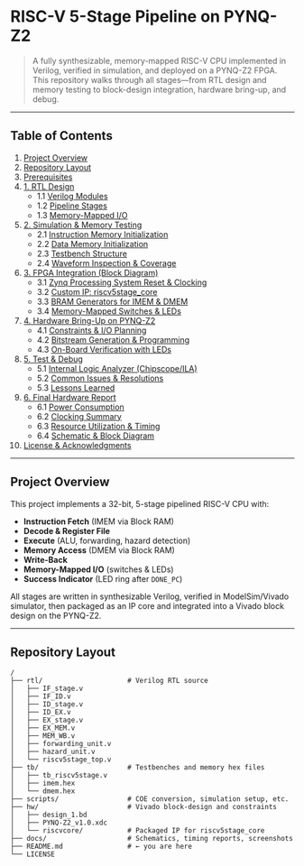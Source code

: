 # RISC-V 5-Stage Pipeline on PYNQ-Z2

> A fully synthesizable, memory-mapped RISC-V CPU implemented in Verilog, verified in simulation, and deployed on a PYNQ-Z2 FPGA. This repository walks through all stages—from RTL design and memory testing to block-design integration, hardware bring-up, and debug.

---

## Table of Contents

1. [Project Overview](#project-overview)  
2. [Repository Layout](#repository-layout)  
3. [Prerequisites](#prerequisites)  
4. [1. RTL Design](#1-rtl-design)  
   - 1.1 [Verilog Modules](#11-verilog-modules)  
   - 1.2 [Pipeline Stages](#12-pipeline-stages)  
   - 1.3 [Memory-Mapped I/O](#13-memory-mapped-io)  
5. [2. Simulation & Memory Testing](#2-simulation--memory-testing)  
   - 2.1 [Instruction Memory Initialization](#21-instruction-memory-initialization)  
   - 2.2 [Data Memory Initialization](#22-data-memory-initialization)  
   - 2.3 [Testbench Structure](#23-testbench-structure)  
   - 2.4 [Waveform Inspection & Coverage](#24-waveform-inspection--coverage)  
6. [3. FPGA Integration (Block Diagram)](#3-fpga-integration-block-diagram)  
   - 3.1 [Zynq Processing System Reset & Clocking](#31-zynq-processing-system-reset--clocking)  
   - 3.2 [Custom IP: riscv5stage_core](#32-custom-ip-riscv5stage_core)  
   - 3.3 [BRAM Generators for IMEM & DMEM](#33-bram-generators-for-imem--dmem)  
   - 3.4 [Memory-Mapped Switches & LEDs](#34-memory-mapped-switches--leds)  
7. [4. Hardware Bring-Up on PYNQ-Z2](#4-hardware-bring-up-on-pynq-z2)  
   - 4.1 [Constraints & I/O Planning](#41-constraints--io-planning)  
   - 4.2 [Bitstream Generation & Programming](#42-bitstream-generation--programming)  
   - 4.3 [On-Board Verification with LEDs](#43-on-board-verification-with-leds)  
8. [5. Test & Debug](#5-test--debug)  
   - 5.1 [Internal Logic Analyzer (Chipscope/ILA)](#51-internal-logic-analyzer-chipscopeila)  
   - 5.2 [Common Issues & Resolutions](#52-common-issues--resolutions)  
   - 5.3 [Lessons Learned](#53-lessons-learned)  
9. [6. Final Hardware Report](#6-final-hardware-report)  
   - 6.1 [Power Consumption](#61-power-consumption)  
   - 6.2 [Clocking Summary](#62-clocking-summary)  
   - 6.3 [Resource Utilization & Timing](#63-resource-utilization--timing)  
   - 6.4 [Schematic & Block Diagram](#64-schematic--block-diagram)  
10. [License & Acknowledgments](#license--acknowledgments)  

---

## Project Overview

This project implements a 32-bit, 5-stage pipelined RISC-V CPU with:
- **Instruction Fetch** (IMEM via Block RAM)  
- **Decode & Register File**  
- **Execute** (ALU, forwarding, hazard detection)  
- **Memory Access** (DMEM via Block RAM)  
- **Write-Back**  
- **Memory-Mapped I/O** (switches & LEDs)  
- **Success Indicator** (LED ring after `DONE_PC`)

All stages are written in synthesizable Verilog, verified in ModelSim/Vivado simulator, then packaged as an IP core and integrated into a Vivado block design on the PYNQ-Z2.

---

## Repository Layout

```text
/
├── rtl/                     # Verilog RTL source
│   ├── IF_stage.v
│   ├── IF_ID.v
│   ├── ID_stage.v
│   ├── ID_EX.v
│   ├── EX_stage.v
│   ├── EX_MEM.v
│   ├── MEM_WB.v
│   ├── forwarding_unit.v
│   ├── hazard_unit.v
│   └── riscv5stage_top.v
├── tb/                      # Testbenches and memory hex files
│   ├── tb_riscv5stage.v
│   ├── imem.hex
│   └── dmem.hex
├── scripts/                 # COE conversion, simulation setup, etc.
├── hw/                      # Vivado block-design and constraints
│   ├── design_1.bd
│   ├── PYNQ-Z2_v1.0.xdc
│   └── riscvcore/           # Packaged IP for riscv5stage_core
├── docs/                    # Schematics, timing reports, screenshots
├── README.md                # ← you are here
└── LICENSE

